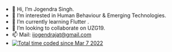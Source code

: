 - 👋 Hi, I’m Jogendra Singh.
- 👀 I’m interested in Human Behaviour & Emerging Technologies.
- 🌱 I’m currently learning Flutter .
- 💞️ I’m looking to collaborate on UZG19.
- 📫 Mail: ijogendrajat@gmail.com
- <a href="https://wakatime.com/@786053fd-da4e-44e1-bd2e-c77c1c7dfd79"><img src="https://wakatime.com/badge/user/786053fd-da4e-44e1-bd2e-c77c1c7dfd79.svg" alt="Total time coded since Mar 7 2022" /></a>

<!---
ijogendrajat/ijogendrajat is a ✨ special ✨ repository because its `README.md` (this file) appears on your GitHub profile.
You can click the Preview link to take a look at your changes.
--->
